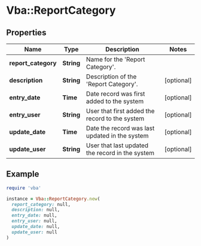 # Vba::ReportCategory

## Properties

| Name | Type | Description | Notes |
| ---- | ---- | ----------- | ----- |
| **report_category** | **String** | Name for the &#39;Report Category&#39;. |  |
| **description** | **String** | Description of the &#39;Report Category&#39;. | [optional] |
| **entry_date** | **Time** | Date record was first added to the system | [optional] |
| **entry_user** | **String** | User that first added the record to the system | [optional] |
| **update_date** | **Time** | Date the record was last updated in the system | [optional] |
| **update_user** | **String** | User that last updated the record in the system | [optional] |

## Example

```ruby
require 'vba'

instance = Vba::ReportCategory.new(
  report_category: null,
  description: null,
  entry_date: null,
  entry_user: null,
  update_date: null,
  update_user: null
)
```


